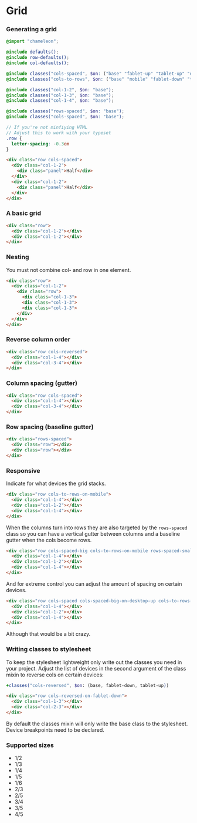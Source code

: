 # Grid

### Generating a grid

```scss
@import "chameleon";

@include defaults();
@include row-defaults();
@include col-defaults();

@include classes("cols-spaced", $on: ("base" "fablet-up" "tablet-up" "desktop-up"));
@include classes("cols-to-rows", $on: ("base" "mobile" "fablet-down" "tablet-down"));

@include classes("col-1-2", $on: "base");
@include classes("col-1-3", $on: "base");
@include classes("col-1-4", $on: "base");

@include classes("rows-spaced", $on: "base");
@include classes("cols-spaced", $on: "base");

// If you're not minfiying HTML
// Adjust this to work with your typeset
.row {
  letter-spacing: -0.3em
}
```


```html
<div class="row cols-spaced">
  <div class="col-1-2">
    <div class="panel">Half</div>
  </div>
  <div class="col-1-2">
    <div class="panel">Half</div>
  </div>
</div>
```


### A basic grid

```html
<div class="row">
  <div class="col-1-2"></div>
  <div class="col-1-2"></div>
</div>
```

### Nesting

You must not combine col- and row in one element.

```html
<div class="row">
  <div class="col-1-2">
    <div class="row">
      <div class="col-1-3">
      <div class="col-1-3">
      <div class="col-1-3">
    </div>
  </div>
</div>
```



### Reverse column order

```html
<div class="row cols-reversed">
  <div class="col-1-4"></div>
  <div class="col-3-4"></div>
</div>
```

### Column spacing (gutter)

```html
<div class="row cols-spaced">
  <div class="col-1-4"></div>
  <div class="col-3-4"></div>
</div>
```

### Row spacing (baseline gutter)

```html
<div class="rows-spaced">
  <div class="row"></div>
  <div class="row"></div>
</div>
```

### Responsive

Indicate for what devices the grid stacks.

```html
<div class="row cols-to-rows-on-mobile">
  <div class="col-1-4"></div>
  <div class="col-1-2"></div>
  <div class="col-1-4"></div>
</div>
```

When the columns turn into rows they are also targeted by the `rows-spaced` class so you can have a vertical gutter between columns and a baseline gutter when the cols become rows.

```html
<div class="row cols-spaced-big cols-to-rows-on-mobile rows-spaced-small">
  <div class="col-1-4"></div>
  <div class="col-1-2"></div>
  <div class="col-1-4"></div>
</div>
```

And for extreme control you can adjust the amount of spacing on certain devices.

```html
<div class="row cols-spaced cols-spaced-big-on-desktop-up cols-to-rows-on-tablet-down rows-spaced-on-tablet rows-spaced-small-on-fablet-down">
  <div class="col-1-4"></div>
  <div class="col-1-2"></div>
  <div class="col-1-4"></div>
</div>
```

Although that would be a bit crazy.


### Writing classes to stylesheet

To keep the stylesheet lightweight only write out the classes you need in your project. Adjust the list of devices in the second argument of the class mixin to reverse cols on certain devices:

```sass
+classes("cols-reversed", $on: (base, fablet-down, tablet-up))
```

```html
<div class="row cols-reversed-on-fablet-down">
  <div class="col-1-3"></div>
  <div class="col-2-3"></div>
</div>
```

By default the classes mixin will only write the base class to the stylesheet. Device breakpoints need to be declared.

### Supported sizes

* 1/2
* 1/3
* 1/4
* 1/5
* 1/6
* 2/3
* 2/5
* 3/4
* 3/5
* 4/5
